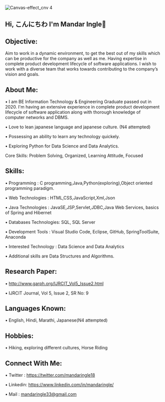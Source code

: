 ![Canvas-effect_cnv 4](https://user-images.githubusercontent.com/56158145/109779371-e6a5de00-7c2b-11eb-8b4a-d76a1e38e92a.jpg)
## Hi, こんにちわ I'm Mandar Ingle👋

## Objective:
Aim to work in a dynamic environment, to get the best out of my skills which can be productive for the company as well as me. Having expertise in complete product development lifecycle of software applications. I wish to work with a diverse team that works towards contributing to the company’s vision and goals.

## About Me:
• I am BE Information Technology & Engineering Graduate passed out in 2020. I'm having an extensive experience in complete product development lifecycle of software    application along with thorough knowledge of computer networks and DBMS.

• Love to lean japanese language and japanese culture. (N4 attempted)

• Possessing an ability to learn any technology quickely.

• Exploring Python for Data Science and Data Analytics.

Core Skills: Problem Solving, Organized, Learning Attitude, Focused

## Skills: 
• Programming           : C programming,Java,Python(exploring),Object oriented programming paradigm.

• Web Technologies      : HTML,CSS,JavaScript,Xml,Json

• Java Technologies     : JavaSE,JSP,Servlet,JDBC,Java Web Services, basics of Spring and Hibernet

• Databases Technologies: SQL, SQL Server

• Development Tools     : Visual Studio Code, Eclipse, GitHub, SpringToolSuite, Anaconda

• Interested Technology : Data Science and Data Analytics

• Additional skills are Data Structures and Algorithms.


## Research Paper: 
• http://www.garph.org/IJRCIT_Vol5_Issue2.html

• IJRCIT Journal, Vol 5, Issue 2, SR No: 9

## Languages Known: 
• English, Hindi, Marathi, Japanese(N4 attempted)

## Hobbies:
• Hiking, exploring different cultures, Horse Riding



## Connect With Me: 
• Twitter : https://twitter.com/mandaringle18

• Linkedin: https://www.linkedin.com/in/mandaringle/

• Mail    : mandaringle33@gmail.com








